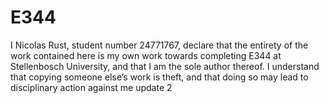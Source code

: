 # E344
I Nicolas Rust, student number 24771767, declare
that the entirety of the work contained here is my own work towards completing E344 at Stellenbosch
University, and that I am the sole author thereof. I understand that copying someone else’s work is
theft, and that doing so may lead to disciplinary action against me
update 2

